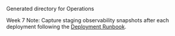 Generated directory for Operations

Week 7 Note: Capture staging observability snapshots after each deployment following the [Deployment Runbook](../../../docs/operations/deployment-runbook.md).